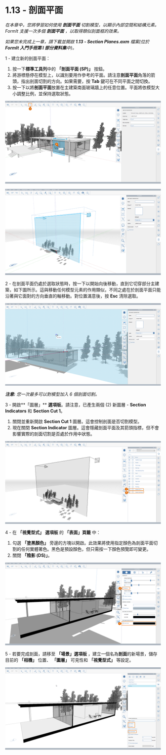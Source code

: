 # 1.13 - 剖面平面

_在本章中，您將學習如何使用_ _**剖面平面**_ _切割模型，以顯示內部空間和結構元素。FormIt 支援一次多個_ _**剖面平面**_ _，以取得類似剖面框的效果。_

_如果您未完成上一章，請下載並開啟_ _**1.13 - Section Planes.axm**_ _檔案(位於_ _**FormIt 入門手冊第 I 部分資料集**中)。_

1 - 建立新的剖面平面：

1. 按一下**標準工具列**中的 **「剖面平面 (SP)」** 按鈕。
2. 將游標懸停在模型上，以識別要用作參考的平面。請注意**剖面平面**角落的箭頭，指出剖面切割的方向。如果需要，按 **Tab** 鍵可在不同平面之間切換。
3. 按一下以將**剖面平面**放置在主建築南面玻璃牆上的任意位置。平面將依模型大小調整比例，並保持選取狀態。

![Section plane preview when hovering over the glass wall.](<../../.gitbook/assets/0 (6).png>)

![Scaled section plane after being placed.](<../../.gitbook/assets/1 (19) (1).png>)

2 - 在剖面平面仍處於選取狀態時，按一下以開始向後移動，直到它切穿部分主建築，如下圖所示。這與移動任何模型元素的作用類似，不同之處在於剖面平面只能沿著與它面對的方向垂直的軸移動。對位置滿意後，按 **Esc** 清除選取。

![](<../../.gitbook/assets/2 (11) (1).png>)

_**注意:**_ _您一次最多可以對模型加入 6 個剖面切割。_

3 - 開啟**「圖層」** **選項板**。請注意，已產生兩個 (2) 新圖層 - **Section Indicators** 和 **Section Cut 1**。

1. 關閉並重新開啟 **Section Cut 1** 圖層。這會控制剖面是否切割模型。
2. 現在關閉 **Section Indicator** 圖層。這會隱藏剖面平面及其箭頭指標，但不會影響實際的剖面切割是否處於作用中狀態。

![](<../../.gitbook/assets/3 (6) (1).png>)

4 - 在 **「視覺型式」** **選項板** 的 **「表面」頁籤** 中：

1. 勾選 **「塗黑顏色」** 旁邊的方塊以開啟。此效果將使用指定顏色為剖面平面切割的任何實體著色。黑色是預設顏色，但只需按一下顏色預覽即可變更。
2. 關閉 **「陰影 (DS)」**。

![](../../.gitbook/assets/poche.png)

5 - 若要完成剖面，請移至 **「場景」選項板** ，建立一個名為**剖面**的新場景，儲存目前的 **「相機」** 位置、 **「圖層」** 可見性和 **「視覺型式」** 等設定。

![](<../../.gitbook/assets/5 (7).png>)
